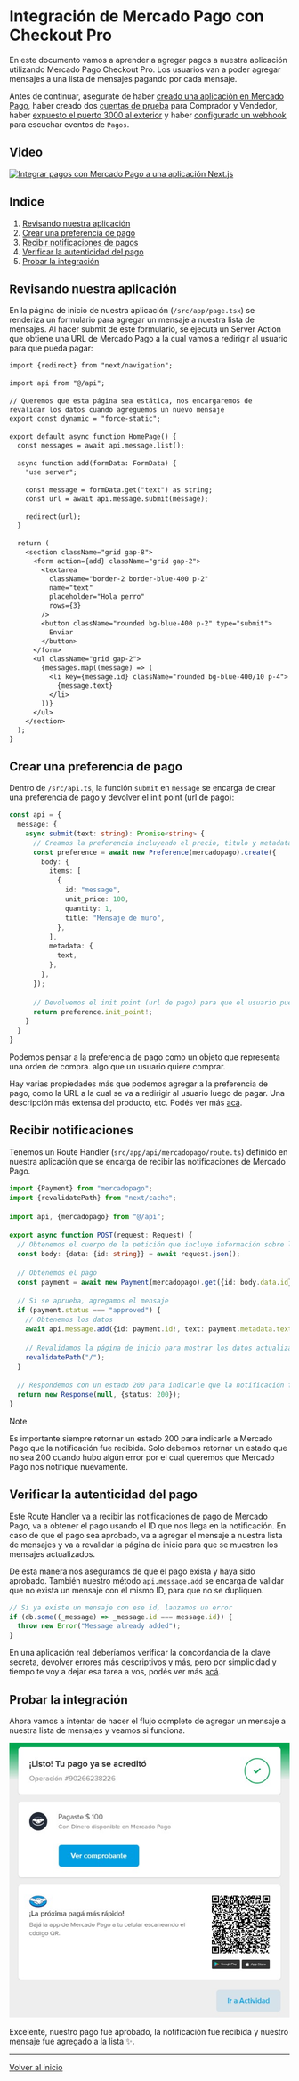 # Integración de Mercado Pago con Checkout Pro

En este documento vamos a aprender a agregar pagos a nuestra aplicación utilizando Mercado Pago Checkout Pro. Los usuarios van a poder agregar mensajes a una lista de mensajes pagando por cada mensaje.

Antes de continuar, asegurate de haber [creado una aplicación en Mercado Pago](../../configuracion/crear-aplicacion/README.md), haber creado dos [cuentas de prueba](../../configuracion/cuentas-de-prueba/README.md) para Comprador y Vendedor, haber [expuesto el puerto 3000 al exterior](../../configuracion/exponer-puerto/README.md) y haber [configurado un webhook](../../configuracion/webhook/README.md) para escuchar eventos de `Pagos`.

## Video

[![Integrar pagos con Mercado Pago a una aplicación Next.js](https://img.youtube.com/vi/BUHUW7tAr_Y/maxresdefault.jpg)](https://www.youtube.com/watch?v=BUHUW7tAr_Y)

## Indice

1. [Revisando nuestra aplicación](#revisando-nuestra-aplicación)
2. [Crear una preferencia de pago](#crear-una-preferencia-de-pago)
3. [Recibir notificaciones de pagos](#recibir-notificaciones-de-pagos)
4. [Verificar la autenticidad del pago](#verificar-la-autenticidad-del-pago)
5. [Probar la integración](#probar-la-integración)

## Revisando nuestra aplicación

En la página de inicio de nuestra aplicación (`/src/app/page.tsx`) se renderiza un formulario para agregar un mensaje a nuestra lista de mensajes. Al hacer submit de este formulario, se ejecuta un Server Action que obtiene una URL de Mercado Pago a la cual vamos a redirigir al usuario para que pueda pagar:

```tsx
import {redirect} from "next/navigation";

import api from "@/api";

// Queremos que esta página sea estática, nos encargaremos de revalidar los datos cuando agreguemos un nuevo mensaje
export const dynamic = "force-static";

export default async function HomePage() {
  const messages = await api.message.list();

  async function add(formData: FormData) {
    "use server";

    const message = formData.get("text") as string;
    const url = await api.message.submit(message);

    redirect(url);
  }

  return (
    <section className="grid gap-8">
      <form action={add} className="grid gap-2">
        <textarea
          className="border-2 border-blue-400 p-2"
          name="text"
          placeholder="Hola perro"
          rows={3}
        />
        <button className="rounded bg-blue-400 p-2" type="submit">
          Enviar
        </button>
      </form>
      <ul className="grid gap-2">
        {messages.map((message) => (
          <li key={message.id} className="rounded bg-blue-400/10 p-4">
            {message.text}
          </li>
        ))}
      </ul>
    </section>
  );
}
```

## Crear una preferencia de pago

Dentro de `/src/api.ts`, la función `submit` en `message` se encarga de crear una preferencia de pago y devolver el init point (url de pago):

```ts
const api = {
  message: {
    async submit(text: string): Promise<string> {
      // Creamos la preferencia incluyendo el precio, titulo y metadata. La información de `items` es standard de Mercado Pago. La información que nosotros necesitamos para nuestra DB debería vivir en `metadata`.
      const preference = await new Preference(mercadopago).create({
        body: {
          items: [
            {
              id: "message",
              unit_price: 100,
              quantity: 1,
              title: "Mensaje de muro",
            },
          ],
          metadata: {
            text,
          },
        },
      });

      // Devolvemos el init point (url de pago) para que el usuario pueda pagar
      return preference.init_point!;
    }
  }
}
```

Podemos pensar a la preferencia de pago como un objeto que representa una orden de compra. algo que un usuario quiere comprar.

Hay varias propiedades más que podemos agregar a la preferencia de pago, como la URL a la cual se va a redirigir al usuario luego de pagar. Una descripción más extensa del producto, etc. Podés ver más [acá](https://www.mercadopago.com.ar/developers/es/reference/preferences/_checkout_preferences/post).

## Recibir notificaciones

Tenemos un Route Handler (`src/app/api/mercadopago/route.ts`) definido en nuestra aplicación que se encarga de recibir las notificaciones de Mercado Pago.

```ts
import {Payment} from "mercadopago";
import {revalidatePath} from "next/cache";

import api, {mercadopago} from "@/api";

export async function POST(request: Request) {
  // Obtenemos el cuerpo de la petición que incluye información sobre la notificación
  const body: {data: {id: string}} = await request.json();

  // Obtenemos el pago
  const payment = await new Payment(mercadopago).get({id: body.data.id});

  // Si se aprueba, agregamos el mensaje
  if (payment.status === "approved") {
    // Obtenemos los datos
    await api.message.add({id: payment.id!, text: payment.metadata.text});

    // Revalidamos la página de inicio para mostrar los datos actualizados
    revalidatePath("/");
  }

  // Respondemos con un estado 200 para indicarle que la notificación fue recibida
  return new Response(null, {status: 200});
}
```

> [!NOTE]
> Es importante siempre retornar un estado 200 para indicarle a Mercado Pago que la notificación fue recibida. Solo debemos retornar un estado que no sea 200 cuando hubo algún error por el cual queremos que Mercado Pago nos notifique nuevamente.

## Verificar la autenticidad del pago

Este Route Handler va a recibir las notificaciones de pago de Mercado Pago, va a obtener el pago usando el ID que nos llega en la notificación. En caso de que el pago sea aprobado, va a agregar el mensaje a nuestra lista de mensajes y va a revalidar la página de inicio para que se muestren los mensajes actualizados.

De esta manera nos aseguramos de que el pago exista y haya sido aprobado. También nuestro método `api.message.add` se encarga de validar que no exista un mensaje con el mismo ID, para que no se dupliquen.

```ts
// Si ya existe un mensaje con ese id, lanzamos un error
if (db.some((_message) => _message.id === message.id)) {
  throw new Error("Message already added");
}
```

En una aplicación real deberíamos verificar la concordancia de la clave secreta, devolver errores más descriptivos y más, pero por simplicidad y tiempo te voy a dejar esa tarea a vos, podés ver más [acá](https://www.mercadopago.com.ar/developers/es/docs/your-integrations/notifications/webhooks#configuracinatravsdetusintegraciones).

## Probar la integración

Ahora vamos a intentar de hacer el flujo completo de agregar un mensaje a nuestra lista de mensajes y veamos si funciona.

![image](./screenshots/pago-aprobado.jpg)

Excelente, nuestro pago fue aprobado, la notificación fue recibida y nuestro mensaje fue agregado a la lista ✨.

---

[Volver al inicio](../../README.md)
